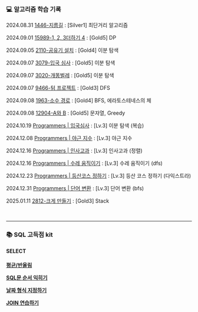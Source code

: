 <h3>💻 알고리즘 학습 기록</h3>

2024.08.31 [1446-지름길](Baekjoon/1446.java) : [Silver1] 최단거리 알고리즘

2024.09.01 [15989-1, 2, 3더하기 4](Baekjoon/15989.java) : [Gold5] DP

2024.09.05 [2110-공유기 설치](Baekjoon/2110.py) : [Gold4] 이분 탐색

2024.09.07 [3079-입국 심사](Baekjoon/3079.java) : [Gold5] 이분 탐색

2024.09.07 [3020-개똥벌레](Baekjoon/3020.java) : [Gold5] 이분 탐색

2024.09.07 [9466-텀 프로젝트](Baekjoon/9466.java) : [Gold3] DFS

2024.09.08 [1963-소수 경로](Baekjoon/1963.java) : [Gold4] BFS, 에라토스테네스의 체

2024.09.08 [12904-A와 B](Baekjoon/12904.java) : [Gold5] 문자열, Greedy

2024.10.19 [Programmers | 입국심사](Programmers/입국심사.java) : [Lv.3] 이분 탐색 (복습)

2024.12.08 [Programmers | 야근 지수](Programmers/야근지수.java) : [Lv.3] 야근 지수

2024.12.16 [Programmers | 인사고과](Programmers/인사고과.java) : [Lv.3] 인사고과 (정렬)

2024.12.16 [Programmers | 수레 움직이기](Programmers/수레움직이기.java) : [Lv.3] 수레 움직이기 (dfs)

2024.12.23 [Programmers | 등산코스 정하기](Programmers/등산코스정하기.py) : [Lv.3] 등산 코스 정하기 (다익스트라)

2024.12.31 [Programmers | 단어 변환](Programmers/단어변환.py) : [Lv.3] 단어 변환 (bfs)

2025.01.11 [2812-크게 만들기](Baekjoon/2812.py) : [Gold3] Stack

<br>

---

<h3>📚 SQL 고득점 kit</h3>

<h4>SELECT<h4>

[평균/반올림](SQL/SELECT/AVG_ROUND.SQL)

[SQL문 순서 익히기](SQL/SELECT/GROUPBY_HAVING.SQL)

[날짜 형식 지정하기](SQL/SELECT/DATE_FORMAT.SQL)

[JOIN 연습하기](SQL/SELECT/INNERJOIN.SQL)
